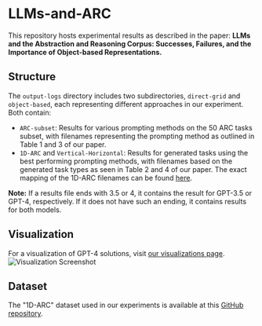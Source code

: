 # LLMs-and-ARC
This repository hosts experimental results as described in the paper: **LLMs and the Abstraction and Reasoning Corpus: Successes, Failures, and the Importance of Object-based Representations.**

## Structure
The `output-logs` directory includes two subdirectories, `direct-grid` and `object-based`, each representing different approaches in our experiment. Both contain:

- `ARC-subset`: Results for various prompting methods on the 50 ARC tasks subset, with filenames representing the prompting method as outlined in Table 1 and 3 of our paper.
- `1D-ARC` and `Vertical-Horizontal`: Results for generated tasks using the best performing prompting methods, with filenames based on the generated task types as seen in Table 2 and 4 of our paper.
The exact mapping of the 1D-ARC filenames can be found [here](https://github.com/khalil-research/1D-ARC).

**Note:** If a results file ends with 3.5 or 4, it contains the result for GPT-3.5 or GPT-4, respectively. If it does not have such an ending, it contains results for both models.

## Visualization
For a visualization of GPT-4 solutions, visit [our visualizations page](https://khalil-research.github.io/LLM4ARC).
![Visualization Screenshot](https://drive.google.com/uc?export=view&id=1JFQ8lksQv03zWKuEv5HefqWycQO5UYK6)

## Dataset
The "1D-ARC" dataset used in our experiments is available at this [GitHub repository](https://github.com/khalil-research/1D-ARC).

